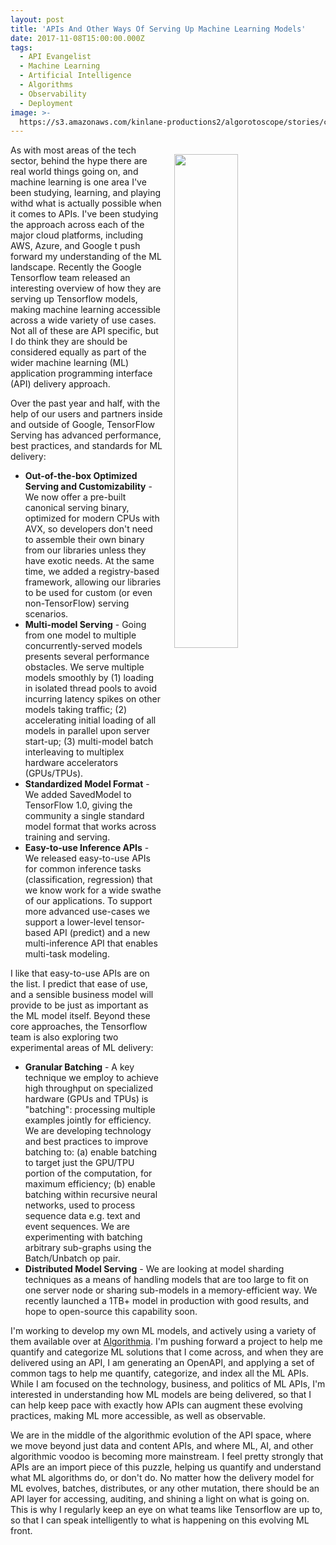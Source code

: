 ```yaml
---
layout: post
title: 'APIs And Other Ways Of Serving Up Machine Learning Models'
date: 2017-11-08T15:00:00.000Z
tags:
  - API Evangelist
  - Machine Learning
  - Artificial Intelligence
  - Algorithms
  - Observability
  - Deployment
image: >-
  https://s3.amazonaws.com/kinlane-productions2/algorotoscope/stories/crypto-machine-bletchley_copper_circuit.png
---
```

<p><img src="https://s3.amazonaws.com/kinlane-productions2/algorotoscope/stories/crypto-machine-bletchley_copper_circuit.png" align="right" width="45%" style="padding: 15px;" /></p>As with most areas of the tech sector, behind the hype there are real world things going on, and machine learning is one area I've been studying, learning, and playing withd what is actually possible when it comes to APIs. I've been studying the approach across each of the major cloud platforms, including AWS, Azure, and Google t push forward my understanding of the ML landscape. Recently the Google Tensorflow team released an interesting overview of how they are serving up Tensorflow models, making machine learning accessible across a wide variety of use cases. Not all of these are API specific, but I do think they are should be considered equally as part of the wider machine learning (ML) application programming interface (API) delivery approach.

Over the past year and half, with the help of our users and partners inside and outside of Google, TensorFlow Serving has advanced performance, best practices, and standards for ML delivery:

- **Out-of-the-box Optimized Serving and Customizability** - We now offer a pre-built canonical serving binary, optimized for modern CPUs with AVX, so developers don't need to assemble their own binary from our libraries unless they have exotic needs. At the same time, we added a registry-based framework, allowing our libraries to be used for custom (or even non-TensorFlow) serving scenarios.
- **Multi-model Serving** - Going from one model to multiple concurrently-served models presents several performance obstacles. We serve multiple models smoothly by (1) loading in isolated thread pools to avoid incurring latency spikes on other models taking traffic; (2) accelerating initial loading of all models in parallel upon server start-up; (3) multi-model batch interleaving to multiplex hardware accelerators (GPUs/TPUs).
- **Standardized Model Format** - We added SavedModel to TensorFlow 1.0, giving the community a single standard model format that works across training and serving.
- **Easy-to-use Inference APIs** - We released easy-to-use APIs for common inference tasks (classification, regression) that we know work for a wide swathe of our applications. To support more advanced use-cases we support a lower-level tensor-based API (predict) and a new multi-inference API that enables multi-task modeling.

I like that easy-to-use APIs are on the list. I predict that ease of use, and a sensible business model will provide to be just as important as the ML model itself. Beyond these core approaches, the Tensorflow team is also exploring two experimental areas of ML delivery:

- **Granular Batching** - A key technique we employ to achieve high throughput on specialized hardware (GPUs and TPUs) is "batching": processing multiple examples jointly for efficiency. We are developing technology and best practices to improve batching to: (a) enable batching to target just the GPU/TPU portion of the computation, for maximum efficiency; (b) enable batching within recursive neural networks, used to process sequence data e.g. text and event sequences. We are experimenting with batching arbitrary sub-graphs using the Batch/Unbatch op pair.
- **Distributed Model Serving** - We are looking at model sharding techniques as a means of handling models that are too large to fit on one server node or sharing sub-models in a memory-efficient way. We recently launched a 1TB+ model in production with good results, and hope to open-source this capability soon.

I'm working to develop my own ML models, and actively using a variety of them available over at [Algorithmia](https://algorithmia.com/). I'm pushing forward a project to help me quantify and categorize ML solutions that I come across, and when they are delivered using an API, I am generating an OpenAPI, and applying a set of common tags to help me quantify, categorize, and index all the ML APIs. While I am focused on the technology, business, and politics of ML APIs, I'm interested in understanding how ML models are being delivered, so that I can help keep pace with exactly how APIs can augment these evolving practices, making ML more accessible, as well as observable.

We are in the middle of the algorithmic evolution of the API space, where we move beyond just data and content APIs, and where ML, AI, and other algorithmic voodoo is becoming more mainstream. I feel pretty strongly that APIs are an import piece of this puzzle, helping us quantify and understand what ML algorithms do, or don't do. No matter how the delivery model for ML evolves, batches, distributes, or any other mutation, there should be an API layer for accessing, auditing, and shining a light on what is going on. This is why I regularly keep an eye on what teams like Tensorflow are up to, so that I can speak intelligently to what is happening on this evolving ML front.
